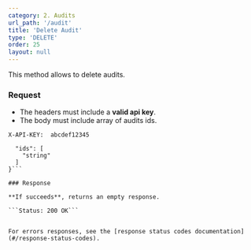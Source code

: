 ```yaml
---
category: 2. Audits
url_path: '/audit'
title: 'Delete Audit'
type: 'DELETE'
order: 25
layout: null
---
```


This method allows to delete audits.

### Request

* The headers must include a **valid api key**.
* The body must include array of audits ids.

```X-API-KEY:  abcdef12345```

```{
  "ids": [
    "string"
  ]
}```

### Response

**If succeeds**, returns an empty response.

```Status: 200 OK```


For errors responses, see the [response status codes documentation](#/response-status-codes).
